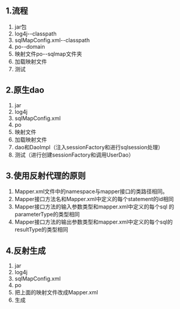 ## 1.流程
1. jar包
2. log4j--classpath
3. sqlMapConfig.xml--classpath
3. po--domain
4. 映射文件po--sqlmap文件夹
5. 加载映射文件
6. 测试

## 2.原生dao
1. jar
2. log4j
3. sqlMapConfig.xml
4. po
5. 映射文件
6. 加载映射文件
7. dao和DaoImpl（注入sessionFactory和进行sqlsession处理）
8. 测试（进行创建sessionFactory和调用UserDao）

## 3.使用反射代理的原则
1. Mapper.xml文件中的namespace与mapper接口的类路径相同。
2. Mapper接口方法名和Mapper.xml中定义的每个statement的id相同 
3. Mapper接口方法的输入参数类型和mapper.xml中定义的每个sql 的parameterType的类型相同
4. Mapper接口方法的输出参数类型和mapper.xml中定义的每个sql的resultType的类型相同
## 4.反射生成
1. jar
2. log4j
3. sqlMapConfig.xml
4. po
5. 把上面的映射文件改成Mapper.xml
6. 生成